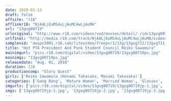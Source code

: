 ```yaml
---
date: 2019-01-13
draft: false
affsite: "r18"
afflinkr18: "NjA4LjEuMS4xLjAuMC4wLjAuMA"
url: "13gvg00719"
urloriginal: "http://www.r18.com/videos/vod/movies/detail/-/id=13gvg00719"
urlfinal: "http://media.r18.com/track/NjA4LjEuMS4xLjAuMC4wLjAuMA/videos/vod/movies/detail/-/id=13gvg00719"
samplevid: "awspv3001.r18.com/litevideo/freepv/1/13g/13gvg711/13gvg711_dmb_w.mp4"
title: "Hot PTA President And Punk Student Council Reiko Sawamura"
mainimgurl: "pics.r18.com/digital/video/13gvg00719/13gvg00719ps.jpg"
mainimgs: "13gvg00719ps.jpg"
releasedate: "Aug. 01, 2018"
duration: 138
productioncomp: "Glory Quest"
girls: ['Reiko Sawamura (Honami Takasaka, Masumi Takasaka)']
categories: ['Gang Bang', 'Mature Woman', 'Married Woman', 'Glasses', 'Other Fetishes', 'Featured Actress', 'Drama', 'Hi-Def']
imgurls: ['pics.r18.com/digital/video/13gvg00719/13gvg00719jp-1.jpg', 'pics.r18.com/digital/video/13gvg00719/13gvg00719jp-2.jpg', 'pics.r18.com/digital/video/13gvg00719/13gvg00719jp-3.jpg', 'pics.r18.com/digital/video/13gvg00719/13gvg00719jp-4.jpg', 'pics.r18.com/digital/video/13gvg00719/13gvg00719jp-5.jpg', 'pics.r18.com/digital/video/13gvg00719/13gvg00719jp-6.jpg', 'pics.r18.com/digital/video/13gvg00719/13gvg00719jp-7.jpg', 'pics.r18.com/digital/video/13gvg00719/13gvg00719jp-8.jpg', 'pics.r18.com/digital/video/13gvg00719/13gvg00719jp-9.jpg', 'pics.r18.com/digital/video/13gvg00719/13gvg00719jp-10.jpg', 'pics.r18.com/digital/video/13gvg00719/13gvg00719jp-11.jpg', 'pics.r18.com/digital/video/13gvg00719/13gvg00719jp-12.jpg', 'pics.r18.com/digital/video/13gvg00719/13gvg00719jp-13.jpg', 'pics.r18.com/digital/video/13gvg00719/13gvg00719jp-14.jpg', 'pics.r18.com/digital/video/13gvg00719/13gvg00719jp-15.jpg', 'pics.r18.com/digital/video/13gvg00719/13gvg00719jp-16.jpg', 'pics.r18.com/digital/video/13gvg00719/13gvg00719jp-17.jpg', 'pics.r18.com/digital/video/13gvg00719/13gvg00719jp-18.jpg', 'pics.r18.com/digital/video/13gvg00719/13gvg00719jp-19.jpg', 'pics.r18.com/digital/video/13gvg00719/13gvg00719jp-20.jpg']
imgs: ['13gvg00719jp-1.jpg', '13gvg00719jp-2.jpg', '13gvg00719jp-3.jpg', '13gvg00719jp-4.jpg', '13gvg00719jp-5.jpg', '13gvg00719jp-6.jpg', '13gvg00719jp-7.jpg', '13gvg00719jp-8.jpg', '13gvg00719jp-9.jpg', '13gvg00719jp-10.jpg', '13gvg00719jp-11.jpg', '13gvg00719jp-12.jpg', '13gvg00719jp-13.jpg', '13gvg00719jp-14.jpg', '13gvg00719jp-15.jpg', '13gvg00719jp-16.jpg', '13gvg00719jp-17.jpg', '13gvg00719jp-18.jpg', '13gvg00719jp-19.jpg', '13gvg00719jp-20.jpg']
---
```


